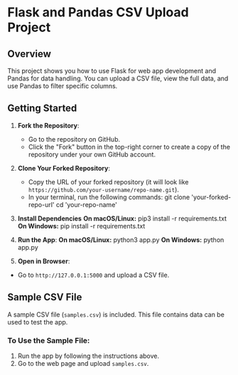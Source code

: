 # Flask and Pandas CSV Upload Project

## Overview
This project shows you how to use Flask for web app development and Pandas for data handling. You can upload a CSV file, view the full data, and use Pandas to filter specific columns.

## Getting Started

1. **Fork the Repository**:
   - Go to the repository on GitHub.
   - Click the "Fork" button in the top-right corner to create a copy of the repository under your own GitHub account.
  
2. **Clone Your Forked Repository**:
   - Copy the URL of your forked repository (it will look like `https://github.com/your-username/repo-name.git`).
   - In your terminal, run the following commands:
     git clone 'your-forked-repo-url'
     cd 'your-repo-name'

3. **Install Dependencies**
**On macOS/Linux:**
pip3 install -r requirements.txt
**On Windows:**
pip install -r requirements.txt

3. **Run the App**:
**On macOS/Linux:**
python3 app.py
**On Windows:**
python app.py

4. **Open in Browser**:
- Go to `http://127.0.0.1:5000` and upload a CSV file.

## Sample CSV File

A sample CSV file (`samples.csv`) is included. This file contains data can be used to test the app.

### To Use the Sample File:
1. Run the app by following the instructions above.
2. Go to the web page and upload `samples.csv`.
